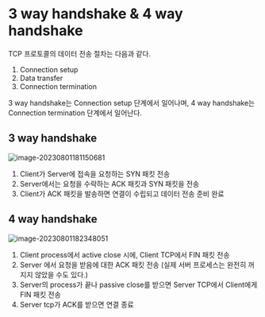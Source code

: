 # 3 way handshake & 4 way handshake

TCP 프로토콜의 데이터 전송 절차는 다음과 같다. 

1. Connection setup
2. Data transfer
3. Connection termination

3 way handshake는 Connection setup 단계에서 일어나며, 4 way handshake는 Connection termination 단계에서 일어난다. 



## 3 way handshake

![image-20230801181150681](https://github.com/BeomSeogKim/TIL/blob/main/cs/images/Network/3-way-handshake.png)

1. Client가 Server에 접속을 요청하는 SYN  패킷 전송 
2. Server에서는 요청을 수락하는 ACK 패킷과 SYN 패킷을 전송 
3. Client가 ACK 패킷을 발송하면 연결이 수립되고 데이터 전송 준비 완료 



## 4 way handshake

![image-20230801182348051](https://github.com/BeomSeogKim/TIL/blob/main/cs/images/Network/4-way-handshake.png)

1. Client process에서 active close 시에, Client TCP에서 FIN 패킷 전송 
2. Server 에서 요청을 받음에 대한 ACK 패킷 전송 (실제 서버 프로세스는 완전히 꺼지지 않았을 수도 있다.)
3. Server의 process가 끝나 passive close를 받으면 Server TCP에서 Client에게 FIN 패킷 전송 
4. Server tcp가 ACK를 받으면 연결 종료 
